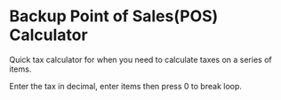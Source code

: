 # Backup Point of Sales(POS) Calculator

Quick tax calculator for when you need to calculate taxes on a series of items.

Enter the tax in decimal, enter items then press 0 to break loop. 

